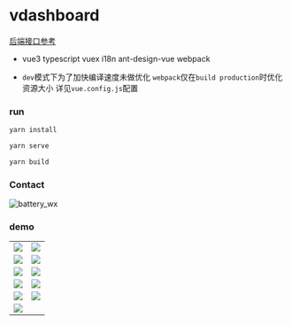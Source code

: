 # vdashboard

[后端接口参考](https://github.com/vbeats/vboot)

- vue3 typescript vuex i18n ant-design-vue webpack

- `dev`模式下为了加快编译速度未做优化 `webpack`仅在`build production`时优化资源大小 详见`vue.config.js`配置

### run

```bash
yarn install

yarn serve 

yarn build
```

### Contact

![battery_wx](https://cdn.jsdelivr.net/gh/boot-vue/pics@main/wechat.jpg)

### demo

<table>
    <tr>
        <td><img src="https://cdn.jsdelivr.net/gh/boot-vue/pics@main/vdashboard/next/1.png"></td>
        <td><img src="https://cdn.jsdelivr.net/gh/boot-vue/pics@main/vdashboard/next/10.png"></td>
    </tr>
    <tr>
        <td><img src="https://cdn.jsdelivr.net/gh/boot-vue/pics@main/vdashboard/next/3.png"></td>
        <td><img src="https://cdn.jsdelivr.net/gh/boot-vue/pics@main/vdashboard/next/4.png"></td>
    </tr>
    <tr>
        <td><img src="https://cdn.jsdelivr.net/gh/boot-vue/pics@main/vdashboard/next/5.png"></td>
        <td><img src="https://cdn.jsdelivr.net/gh/boot-vue/pics@main/vdashboard/next/6.png"></td>
    </tr>
    <tr>
        <td><img src="https://cdn.jsdelivr.net/gh/boot-vue/pics@main/vdashboard/next/7.png"></td>
        <td><img src="https://cdn.jsdelivr.net/gh/boot-vue/pics@main/vdashboard/next/8.png"></td>
    </tr>
    <tr>
        <td><img src="https://cdn.jsdelivr.net/gh/boot-vue/pics@main/vdashboard/next/2.png"></td>
        <td><img src="https://cdn.jsdelivr.net/gh/boot-vue/pics@main/vdashboard/next/9.png"></td>
    </tr>
    <tr>
        <td><img src="https://cdn.jsdelivr.net/gh/boot-vue/pics@main/vdashboard/next/11.png"></td>
    </tr>
</table>

